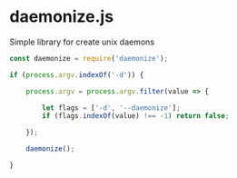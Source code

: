 # daemonize.js
Simple library for create unix daemons

```javascript
const daemonize = require('daemonize');

if (process.argv.indexOf('-d')) {

    process.argv = process.argv.filter(value => {

        let flags = ['-d', '--daemonize'];
        if (flags.indexOf(value) !== -1) return false;

    });

    daemonize();

}

```
